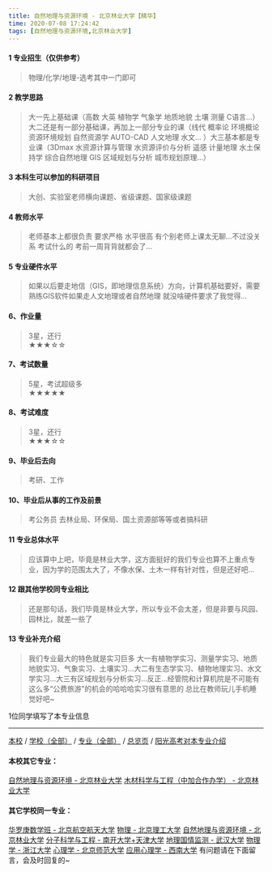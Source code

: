 ```yaml
---
title: 自然地理与资源环境 - 北京林业大学【精华】
time: 2020-07-08 17:24:42
tags: [自然地理与资源环境,北京林业大学]
---
```

#### 1 专业招生（仅供参考）  
> 物理/化学/地理-选考其中一门即可



#### 2 教学思路  
> 大一先上基础课（高数 大英 植物学 气象学 地质地貌 土壤 测量 C语言...）大二还是有一部分基础课，再加上一部分专业的课（线代 概率论 环境概论 资源环境规划 自然资源学 AUTO-CAD 人文地理 水文... ）大三基本都是专业课（3Dmax 水资源计算与管理 水资源评价与分析 遥感 计量地理 水土保持学 综合自然地理 GIS 区域规划与分析 城市规划原理...）



#### 3 本科生可以参加的科研项目  
>  大创、实验室老师横向课题、省级课题、国家级课题



#### 4 教师水平
> 老师基本上都很负责 要求严格 水平很高 有个别老师上课太无聊...不过没关系 考试什么的 考前一周背背就都会了...



#### 5 专业硬件水平
> 如果以后要走地信（GIS，即地理信息系统）方向，计算机基础要好，需要熟练GIS软件如果走人文地理或者自然地理 就没啥硬件要求了我觉得...



#### 6、作业量
> 3星，还行  
★★★☆☆



#### 7、考试数量  
> 5星，考试超级多   
★★★★★



#### 8、考试难度  
> 3星，还行   
★★★☆☆



#### 9、毕业后去向  
> 考研、工作



#### 10、毕业后从事的工作及前景  
> 考公务员 去林业局、环保局、国土资源部等等或者搞科研



#### 11 专业总体水平 
> 应该算中上吧，毕竟是林业大学，这方面挺好的我们专业也算不上重点专业，因为学的范围太大了，不像水保、土木一样有针对性，但是还好吧...



####  12 跟其他学校同专业相比 
> 还是那句话，我们毕竟是林业大学，所以专业不会太差，但是非要与风园、园林比，就差一些了


#### 13 专业补充介绍
>    我们专业最大的特色就是实习巨多 大一有植物学实习、测量学实习、地质地貌实习、气象实习、土壤实习...大二有生态学实习、植物地理实习、水文学实习...大三有区域规划与分析实习...反正...经管院和计算机院是不可能有这么多“公费旅游”的机会的哈哈哈实习很有意思的 总比在教师玩儿手机睡觉好吧~

 1位同学填写了本专业信息
***
[本校](https://univgo.github.io/2020/07/08/北京林业大学) / [学校（全部）](https://univgo.github.io/2020/07/09/学校汇总页) / [专业（全部）](https://univgo.github.io/2020/07/09/专业汇总页) / [总览页](https://univgo.github.io/2020/07/09/总览) / [阳光高考对本专业介绍](http://gaokao.chsi.com.cn/sch/zyk/view.do?schId=73394590&specId=422637247)
#### 本校其它专业：
[自然地理与资源环境 - 北京林业大学](https://univgo.github.io/2020/07/08/自然地理与资源环境%20-%20北京林业大学)
[木材科学与工程（中加合作办学） - 北京林业大学](https://univgo.github.io/2020/07/08/木材料科学与工程（中加合作办学）-%20北京林业大学)
#### 其它学校同一专业：
[华罗庚数学班 - 北京航空航天大学](https://univgo.github.io/2020/07/08/华罗庚数学班%20-%20北京航空航天大学)
[物理 - 北京理工大学](https://univgo.github.io/2020/07/08/物理%20-%20北京理工大学)
[自然地理与资源环境 - 北京林业大学](https://univgo.github.io/2020/07/08/自然地理与资源环境%20-%20北京林业大学)
[分子科学与工程 - 南开大学+天津大学](https://univgo.github.io/2020/07/08/分子科学与工程%20-%20南开大学+天津大学)
[地理国情监测 - 武汉大学](https://univgo.github.io/2020/07/08/地理国情监测%20-%20武汉大学)
[物理学 - 浙江大学](https://univgo.github.io/2020/07/08/物理学%20-%20浙江大学)
[心理学 - 北京师范大学](https://univgo.github.io/2020/07/08/心理学%20-%20北京师范大学)
[应用心理学 - 西南大学](https://univgo.github.io/2020/07/08/应用心理学%20-%20西南大学)
有问题请在下面留言，会及时回复的~